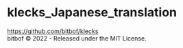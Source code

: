 # klecks_Japanese_translation
https://github.com/bitbof/klecks  
bitbof © 2022 - Released under the MIT License. 
